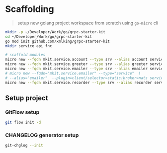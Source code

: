 # Scaffolding

> setup new golang project workspace from scratch using `go-micro` cli

```bash
mkdir -p ~/Developer/Work/go/grpc-starter-kit
cd ~/Developer/Work/go/grpc-starter-kit
go mod init github.com/xmlking/grpc-starter-kit
mkdir service api fnc

# scaffold modules
micro new --fqdn mkit.service.account --type srv --alias account service/account
micro new --fqdn mkit.service.greeter --type srv --alias greeter service/greeter
micro new --fqdn mkit.service.emailer --type srv --alias emailer service/emailer
# micro new --fqdn="mkit.service.emailer" --type="service"  \
# --alias="emailer"  --plugin=client/selector=static:broker=nats service/emailer
micro new --fqdn mkit.service.recorder --type srv --alias recorder service/recorder
```

## Setup project

### GitFlow setup

```bash
git flow init -d
```

### CHANGELOG generator setup

```bash
git-chglog --init
```
